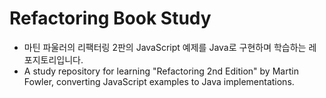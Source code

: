 # Refactoring Book Study

- 마틴 파울러의 리팩터링 2판의 JavaScript 예제를 Java로 구현하며 학습하는 레포지토리입니다.
- A study repository for learning "Refactoring 2nd Edition" by Martin Fowler, converting JavaScript examples to Java implementations.
